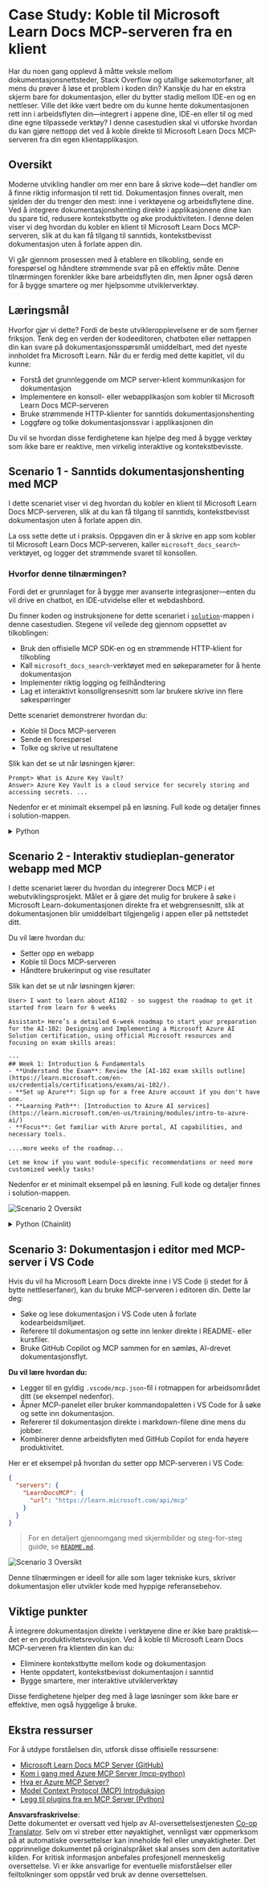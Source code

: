 <!--
CO_OP_TRANSLATOR_METADATA:
{
  "original_hash": "4319d291c9d124ecafea52b3d04bfa0e",
  "translation_date": "2025-07-14T06:25:40+00:00",
  "source_file": "09-CaseStudy/docs-mcp/README.md",
  "language_code": "no"
}
-->
# Case Study: Koble til Microsoft Learn Docs MCP-serveren fra en klient

Har du noen gang opplevd å måtte veksle mellom dokumentasjonsnettsteder, Stack Overflow og utallige søkemotorfaner, alt mens du prøver å løse et problem i koden din? Kanskje du har en ekstra skjerm bare for dokumentasjon, eller du bytter stadig mellom IDE-en og en nettleser. Ville det ikke vært bedre om du kunne hente dokumentasjonen rett inn i arbeidsflyten din—integrert i appene dine, IDE-en eller til og med dine egne tilpassede verktøy? I denne casestudien skal vi utforske hvordan du kan gjøre nettopp det ved å koble direkte til Microsoft Learn Docs MCP-serveren fra din egen klientapplikasjon.

## Oversikt

Moderne utvikling handler om mer enn bare å skrive kode—det handler om å finne riktig informasjon til rett tid. Dokumentasjon finnes overalt, men sjelden der du trenger den mest: inne i verktøyene og arbeidsflytene dine. Ved å integrere dokumentasjonshenting direkte i applikasjonene dine kan du spare tid, redusere kontekstbytte og øke produktiviteten. I denne delen viser vi deg hvordan du kobler en klient til Microsoft Learn Docs MCP-serveren, slik at du kan få tilgang til sanntids, kontekstbevisst dokumentasjon uten å forlate appen din.

Vi går gjennom prosessen med å etablere en tilkobling, sende en forespørsel og håndtere strømmende svar på en effektiv måte. Denne tilnærmingen forenkler ikke bare arbeidsflyten din, men åpner også døren for å bygge smartere og mer hjelpsomme utviklerverktøy.

## Læringsmål

Hvorfor gjør vi dette? Fordi de beste utvikleropplevelsene er de som fjerner friksjon. Tenk deg en verden der kodeeditoren, chatboten eller nettappen din kan svare på dokumentasjonsspørsmål umiddelbart, med det nyeste innholdet fra Microsoft Learn. Når du er ferdig med dette kapitlet, vil du kunne:

- Forstå det grunnleggende om MCP server-klient kommunikasjon for dokumentasjon
- Implementere en konsoll- eller webapplikasjon som kobler til Microsoft Learn Docs MCP-serveren
- Bruke strømmende HTTP-klienter for sanntids dokumentasjonshenting
- Loggføre og tolke dokumentasjonssvar i applikasjonen din

Du vil se hvordan disse ferdighetene kan hjelpe deg med å bygge verktøy som ikke bare er reaktive, men virkelig interaktive og kontekstbevisste.

## Scenario 1 - Sanntids dokumentasjonshenting med MCP

I dette scenariet viser vi deg hvordan du kobler en klient til Microsoft Learn Docs MCP-serveren, slik at du kan få tilgang til sanntids, kontekstbevisst dokumentasjon uten å forlate appen din.

La oss sette dette ut i praksis. Oppgaven din er å skrive en app som kobler til Microsoft Learn Docs MCP-serveren, kaller `microsoft_docs_search`-verktøyet, og logger det strømmende svaret til konsollen.

### Hvorfor denne tilnærmingen?
Fordi det er grunnlaget for å bygge mer avanserte integrasjoner—enten du vil drive en chatbot, en IDE-utvidelse eller et webdashbord.

Du finner koden og instruksjonene for dette scenariet i [`solution`](./solution/README.md)-mappen i denne casestudien. Stegene vil veilede deg gjennom oppsettet av tilkoblingen:
- Bruk den offisielle MCP SDK-en og en strømmende HTTP-klient for tilkobling
- Kall `microsoft_docs_search`-verktøyet med en søkeparameter for å hente dokumentasjon
- Implementer riktig logging og feilhåndtering
- Lag et interaktivt konsollgrensesnitt som lar brukere skrive inn flere søkespørringer

Dette scenariet demonstrerer hvordan du:
- Koble til Docs MCP-serveren
- Sende en forespørsel
- Tolke og skrive ut resultatene

Slik kan det se ut når løsningen kjører:

```
Prompt> What is Azure Key Vault?
Answer> Azure Key Vault is a cloud service for securely storing and accessing secrets. ...
```

Nedenfor er et minimalt eksempel på en løsning. Full kode og detaljer finnes i solution-mappen.

<details>
<summary>Python</summary>

```python
import asyncio
from mcp.client.streamable_http import streamablehttp_client
from mcp import ClientSession

async def main():
    async with streamablehttp_client("https://learn.microsoft.com/api/mcp") as (read_stream, write_stream, _):
        async with ClientSession(read_stream, write_stream) as session:
            await session.initialize()
            result = await session.call_tool("microsoft_docs_search", {"query": "Azure Functions best practices"})
            print(result.content)

if __name__ == "__main__":
    asyncio.run(main())
```

- For full implementering og logging, se [`scenario1.py`](../../../../09-CaseStudy/docs-mcp/solution/python/scenario1.py).
- For installasjons- og bruksanvisning, se [`README.md`](./solution/python/README.md) i samme mappe.
</details>

## Scenario 2 - Interaktiv studieplan-generator webapp med MCP

I dette scenariet lærer du hvordan du integrerer Docs MCP i et webutviklingsprosjekt. Målet er å gjøre det mulig for brukere å søke i Microsoft Learn-dokumentasjonen direkte fra et webgrensesnitt, slik at dokumentasjonen blir umiddelbart tilgjengelig i appen eller på nettstedet ditt.

Du vil lære hvordan du:
- Setter opp en webapp
- Koble til Docs MCP-serveren
- Håndtere brukerinput og vise resultater

Slik kan det se ut når løsningen kjører:

```
User> I want to learn about AI102 - so suggest the roadmap to get it started from learn for 6 weeks

Assistant> Here’s a detailed 6-week roadmap to start your preparation for the AI-102: Designing and Implementing a Microsoft Azure AI Solution certification, using official Microsoft resources and focusing on exam skills areas:

---
## Week 1: Introduction & Fundamentals
- **Understand the Exam**: Review the [AI-102 exam skills outline](https://learn.microsoft.com/en-us/credentials/certifications/exams/ai-102/).
- **Set up Azure**: Sign up for a free Azure account if you don't have one.
- **Learning Path**: [Introduction to Azure AI services](https://learn.microsoft.com/en-us/training/modules/intro-to-azure-ai/)
- **Focus**: Get familiar with Azure portal, AI capabilities, and necessary tools.

....more weeks of the roadmap...

Let me know if you want module-specific recommendations or need more customized weekly tasks!
```

Nedenfor er et minimalt eksempel på en løsning. Full kode og detaljer finnes i solution-mappen.

![Scenario 2 Oversikt](../../../../translated_images/scenario2.0c92726d5cd81f68238e5ba65f839a0b300d5b74b8ca7db28bc8f900c3e7d037.no.png)

<details>
<summary>Python (Chainlit)</summary>

Chainlit er et rammeverk for å bygge konversasjonsbaserte AI-webapper. Det gjør det enkelt å lage interaktive chatboter og assistenter som kan kalle MCP-verktøy og vise resultater i sanntid. Det er ideelt for rask prototyping og brukervennlige grensesnitt.

```python
import chainlit as cl
import requests

MCP_URL = "https://learn.microsoft.com/api/mcp"

@cl.on_message
def handle_message(message):
    query = {"question": message}
    response = requests.post(MCP_URL, json=query)
    if response.ok:
        result = response.json()
        cl.Message(content=result.get("answer", "No answer found.")).send()
    else:
        cl.Message(content="Error: " + response.text).send()
```

- For full implementering, se [`scenario2.py`](../../../../09-CaseStudy/docs-mcp/solution/python/scenario2.py).
- For oppsett og kjøreinstruksjoner, se [`README.md`](./solution/python/README.md).
</details>

## Scenario 3: Dokumentasjon i editor med MCP-server i VS Code

Hvis du vil ha Microsoft Learn Docs direkte inne i VS Code (i stedet for å bytte nettleserfaner), kan du bruke MCP-serveren i editoren din. Dette lar deg:
- Søke og lese dokumentasjon i VS Code uten å forlate kodearbeidsmiljøet.
- Referere til dokumentasjon og sette inn lenker direkte i README- eller kursfiler.
- Bruke GitHub Copilot og MCP sammen for en sømløs, AI-drevet dokumentasjonsflyt.

**Du vil lære hvordan du:**
- Legger til en gyldig `.vscode/mcp.json`-fil i rotmappen for arbeidsområdet ditt (se eksempel nedenfor).
- Åpner MCP-panelet eller bruker kommandopaletten i VS Code for å søke og sette inn dokumentasjon.
- Refererer til dokumentasjon direkte i markdown-filene dine mens du jobber.
- Kombinerer denne arbeidsflyten med GitHub Copilot for enda høyere produktivitet.

Her er et eksempel på hvordan du setter opp MCP-serveren i VS Code:

```json
{
  "servers": {
    "LearnDocsMCP": {
      "url": "https://learn.microsoft.com/api/mcp"
    }
  }
}
```

</details>

> For en detaljert gjennomgang med skjermbilder og steg-for-steg guide, se [`README.md`](./solution/scenario3/README.md).

![Scenario 3 Oversikt](../../../../translated_images/step4-prompt-chat.12187bb001605efc5077992b621f0fcd1df12023c5dce0464f8eb8f3d595218f.no.png)

Denne tilnærmingen er ideell for alle som lager tekniske kurs, skriver dokumentasjon eller utvikler kode med hyppige referansebehov.

## Viktige punkter

Å integrere dokumentasjon direkte i verktøyene dine er ikke bare praktisk—det er en produktivitetsrevolusjon. Ved å koble til Microsoft Learn Docs MCP-serveren fra klienten din kan du:

- Eliminere kontekstbytte mellom kode og dokumentasjon
- Hente oppdatert, kontekstbevisst dokumentasjon i sanntid
- Bygge smartere, mer interaktive utviklerverktøy

Disse ferdighetene hjelper deg med å lage løsninger som ikke bare er effektive, men også hyggelige å bruke.

## Ekstra ressurser

For å utdype forståelsen din, utforsk disse offisielle ressursene:

- [Microsoft Learn Docs MCP Server (GitHub)](https://github.com/MicrosoftDocs/mcp)
- [Kom i gang med Azure MCP Server (mcp-python)](https://learn.microsoft.com/en-us/azure/developer/azure-mcp-server/get-started#create-the-python-app)
- [Hva er Azure MCP Server?](https://learn.microsoft.com/en-us/azure/developer/azure-mcp-server/)
- [Model Context Protocol (MCP) Introduksjon](https://modelcontextprotocol.io/introduction)
- [Legg til plugins fra en MCP Server (Python)](https://learn.microsoft.com/en-us/semantic-kernel/concepts/plugins/adding-mcp-plugins)

**Ansvarsfraskrivelse**:  
Dette dokumentet er oversatt ved hjelp av AI-oversettelsestjenesten [Co-op Translator](https://github.com/Azure/co-op-translator). Selv om vi streber etter nøyaktighet, vennligst vær oppmerksom på at automatiske oversettelser kan inneholde feil eller unøyaktigheter. Det opprinnelige dokumentet på originalspråket skal anses som den autoritative kilden. For kritisk informasjon anbefales profesjonell menneskelig oversettelse. Vi er ikke ansvarlige for eventuelle misforståelser eller feiltolkninger som oppstår ved bruk av denne oversettelsen.